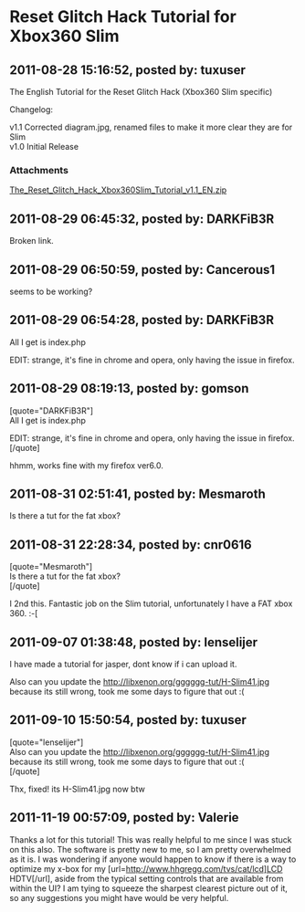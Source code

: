 # Reset Glitch Hack Tutorial for Xbox360 Slim

## 2011-08-28 15:16:52, posted by: tuxuser

The English Tutorial for the Reset Glitch Hack (Xbox360 Slim specific)  
   
 Changelog:  
   
 v1.1 Corrected diagram.jpg, renamed files to make it more clear they are for Slim  
 v1.0 Initial Release

### Attachments

[The_Reset_Glitch_Hack_Xbox360Slim_Tutorial_v1.1_EN.zip](The_Reset_Glitch_Hack_Xbox360Slim_Tutorial_v1.1_EN.zip)

## 2011-08-29 06:45:32, posted by: DARKFiB3R

Broken link.

## 2011-08-29 06:50:59, posted by: Cancerous1

seems to be working?

## 2011-08-29 06:54:28, posted by: DARKFiB3R

All I get is index.php  
   
 EDIT: strange, it's fine in chrome and opera, only having the issue in firefox.

## 2011-08-29 08:19:13, posted by: gomson

[quote="DARKFiB3R"]  
 All I get is index.php  
   
 EDIT: strange, it's fine in chrome and opera, only having the issue in firefox.  
 [/quote]  
   
   
 hhmm, works fine with my firefox ver6.0.

## 2011-08-31 02:51:41, posted by: Mesmaroth

Is there a tut for the fat xbox?

## 2011-08-31 22:28:34, posted by: cnr0616

[quote="Mesmaroth"]  
 Is there a tut for the fat xbox?  
 [/quote]  
   
 I 2nd this. Fantastic job on the Slim tutorial, unfortunately I have a FAT xbox 360. :-[

## 2011-09-07 01:38:48, posted by: lenselijer

I have made a tutorial for jasper, dont know if i can upload it.  
   
 Also can you update the http://libxenon.org/gggggg-tut/H-Slim41.jpg because its still wrong, took me some days to figure that out :(

## 2011-09-10 15:50:54, posted by: tuxuser

[quote="lenselijer"]  
 Also can you update the http://libxenon.org/gggggg-tut/H-Slim41.jpg because its still wrong, took me some days to figure that out :(  
 [/quote]  
   
 Thx, fixed! its H-Slim41.jpg now btw

## 2011-11-19 00:57:09, posted by: Valerie

Thanks a lot for this tutorial! This was really helpful to me since I was stuck on this also. The software is pretty new to me, so I am pretty overwhelmed as it is. I was wondering if anyone would happen to know if there is a way to optimize my x-box for my [url=http://www.hhgregg.com/tvs/cat/lcd]LCD HDTV[/url], aside from the typical setting controls that are available from within the UI? I am tying to squeeze the sharpest clearest picture out of it, so any suggestions you might have would be very helpful.